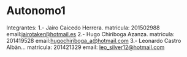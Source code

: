 ﻿# Autonomo1
Integrantes:
1.- Jairo Caicedo Herrera.  matricula: 201502988 email:jairotaker@hotmail.es
2.- Hugo Chiriboga Azanza.  matricula: 201419528 email:hugochiriboga_a@hotmail.com
3.- Leonardo Castro Albàn...  matricula: 201421329 email: leo_silver12@hotmail.com
